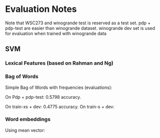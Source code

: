 # Evaluation Notes
Note that WSC273 and winogrande test is reserved as a test set.
pdp + pdp-test are easier than winogrande dataset.
winogrande dev set is used for evaluation when trained with winogrande data

## SVM

### Lexical Features (based on Rahman and Ng)


### Bag of Words

Simple Bag of Words with frequencies (evaluations):

On Pdp + pdp-test: 0.5798 accuracy.

On train-xs + dev: 0.4775 accuracy.
On train-s + dev: 

### Word embeddings

Using mean vector:
